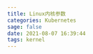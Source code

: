 ```yaml
---
title: Linux内核参数
categories: Kubernetes
sage: false
date: 2021-08-07 16:39:44
tags: kernel
---
```


